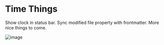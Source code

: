# Time Things

Show clock in status bar. Sync modified file property with frontmatter. More nice things to come.

![image](https://github.com/DynamicPlayerSector/timethings/assets/65742767/c2b4c4e0-002b-43ea-8b94-6860d6f7c703)
